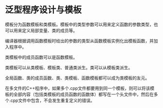 # 泛型程序设计与模板

模板分为函数模板和类模板。模板中的类型参数可以用来定义函数的参数类型，也可以用来定义局部变量、类的成员等。

编译器根据调用函数模板时给出的参数的类型从函数模板实例化出模板函数，并加入程序中。

类模板中的成员函数可以是函数模板。

类模板可以从类模板、模板类、普通类派生。类可以从模板类派生。

全局函数、类的成员函数、类、类模板、函数模板都可以成为类模板的友元。

在多文件的C++程序中，如果多个.cpp文件都要用到同一个模板，则可以将该模板的全部内容（包括类模板的成员函数的函数体）都写在一个头文件中，然后在多个.cpp文件中包含，不会发生重复定义的错误。